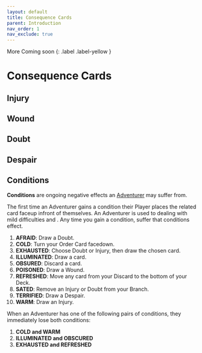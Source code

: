 ```yaml
---
layout: default
title: Consequence Cards
parent: Introduction
nav_order: 1
nav_exclude: true
---
```


<div markdown="1">
More Coming soon
{: .label .label-yellow }
</div>

# Consequence Cards

## Injury

## Wound

## Doubt

## Despair

## Conditions

**Conditions** are ongoing negative effects an [Adventurer](introduction#Adventurer) <!-- fix --> may suffer from.


The first time an Adventurer gains a condition their Player places the related card faceup infront of themselves. An Adventurer is used  to dealing with mild difficulties and <!-- fix -->. Any time you gain a condition, suffer that conditions effect. 

1. **AFRAID**: Draw a Doubt.
2.  **COLD**: Turn your Order Card facedown.
3. **EXHAUSTED**: Choose Doubt or Injury, then draw the chosen card.
4. **ILLUMINATED**: Draw a card. 
6. **OBSURED**: Discard a card.
7. **POISONED**: Draw a Wound.
8. **REFRESHED**: Move any card from your Discard to the bottom of your Deck. 
9. **SATED**: Remove an Injury or Doubt from your Branch.
10. **TERRIFIED**: Draw a Despair.
11. **WARM**: Draw an Injury.

When an Adventurer has one of the following pairs of conditions, they immediately lose both conditions:
1. **COLD and WARM**
2. **ILLUMINATED and OBSCURED**
3. **EXHAUSTED and REFRESHED**